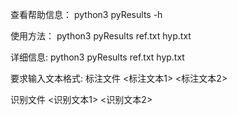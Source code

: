 查看帮助信息：
python3 pyResults -h

使用方法：
python3 pyResults ref.txt hyp.txt

详细信息:
python3 pyResults ref.txt hyp.txt

要求输入文本格式:
标注文件
<id-1> <标注文本1>
<id-2> <标注文本2>

识别文件
<id-1> <识别文本1>
<id-2> <识别文本2>
